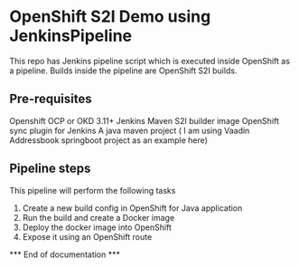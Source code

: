 OpenShift S2I Demo using JenkinsPipeline
====================
This repo has Jenkins pipeline script which is executed inside OpenShift as a pipeline. Builds inside the pipeline are OpenShift S2I builds.

## Pre-requisites

Openshift OCP or OKD 3.11+
Jenkins
Maven S2I builder image
OpenShift sync plugin for Jenkins
A java maven project  ( I am using Vaadin Addressbook springboot project as an example here)

## Pipeline steps

This pipeline will perform the following tasks

1) Create a new build config in OpenShift for Java application
2) Run the build and create a Docker image
3) Deploy the docker image into OpenShift
4) Expose it using an OpenShift route


*** End of documentation ***
